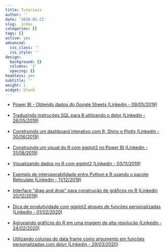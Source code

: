 ```yaml
---
title: Tutoriais
author: ''
date: '2020-05-22'
slug: _index
categories: []
tags: []
active: yes
advanced:
  css_class: ''
  css_style: ''
design:
  background: {}
  columns: '1'
  spacing: {}
headless: yes
subtitle: ''
weight: 1
widget: blank
---
```


* [Power BI - Obtendo dados do Google Sheets (Linkedin - 09/05/2019)](https://www.linkedin.com/pulse/power-bi-obtendo-dados-do-google-sheets-antonio-c-da-silva-júnior/)<br><br>
* [Traduzindo instruções SQL para R utilizando o dplyr (Linkedin - 26/05/2019)](https://www.linkedin.com/pulse/traduzindo-instruções-sql-para-r-utilizando-o-dplyr-da-silva-júnior/)<br><br>
* [Construindo um dashboard interativo com R, Shiny e Plotly (Linkedin - 30/06/2019)](https://www.linkedin.com/pulse/construindo-um-dashboard-interativo-com-r-shiny-e-da-silva-júnior/)<br><br>
* [Construindo um visual do R com ggplot2 no Power BI (Linkedin - 31/08/2019)](https://www.linkedin.com/pulse/construindo-um-visual-do-r-com-ggplot2-power-bi-da-silva-júnior/)<br><br>
* [Visualizando dados no R com ggplot2 (Linkedin - 03/11/2019)](https://www.linkedin.com/pulse/visualizando-dados-em-r-com-ggplot2-antonio-c-da-silva-júnior/)<br><br>
* [Exemplo de interoperabilidade entre Python e R usando o pacote Reticulate (Linkedin - 11/12/2019)](https://www.linkedin.com/pulse/exemplo-de-interoperabilidade-entre-python-e-r-usando-antonio-c-/)<br><br>
* [Interface "drag and drop" para construção de gráficos no R (Linkedin 20/12/2019)](https://www.linkedin.com/pulse/interface-drag-drop-para-construção-de-gráficos-r-da-silva-júnior/)<br><br>
* [Dica de produtividade com ggplot2 através de funções personalizadas (Linkedin - 01/02/2020)](https://www.linkedin.com/pulse/dica-de-produtividade-com-ggplot2-através-funções-da-silva-júnior/)<br><br>
* [Agrupando gráficos do R em uma imagem de alta resolução (Linkedin - 24/02/2020)](https://www.linkedin.com/pulse/agrupando-gráficos-do-r-em-uma-imagem-de-alta-da-silva-júnior/)<br><br>
* [Utilizando colunas do data frame como argumento em funções personalizadas com dplyr (Linkedin - 29/03/2020)](https://www.linkedin.com/pulse/utilizando-colunas-do-data-frame-como-argumento-em-da-silva-júnior/)<br><br>
